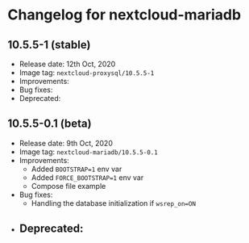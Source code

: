 # Changelog for nextcloud-mariadb

## 10.5.5-1 (stable)

* Release date: 12th Oct, 2020
* Image tag: `nextcloud-proxysql/10.5.5-1`
* Improvements:
* Bug fixes:
* Deprecated:

## 10.5.5-0.1 (beta)

* Release date: 9th Oct, 2020
* Image tag: `nextcloud-mariadb/10.5.5-0.1`
* Improvements:
  - Added `BOOTSTRAP=1` env var
  - Added `FORCE_BOOTSTRAP=1` env var
  - Compose file example
* Bug fixes:
  - Handling the database initialization if `wsrep_on=ON`
* Deprecated:
  -
